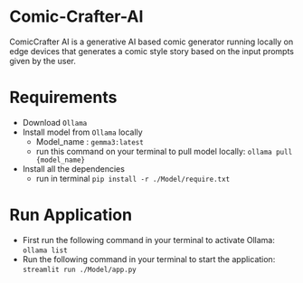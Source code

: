 # Comic-Crafter-AI
ComicCrafter AI is a generative AI based comic generator running locally on edge devices that generates a comic style story based on the input prompts given by the user.

# Requirements
- Download `Ollama`
- Install model from `Ollama` locally
  - Model_name : `gemma3:latest`
  - run this command on your terminal to pull model locally: `ollama pull {model_name}`
- Install all the dependencies
  - run in terminal `pip install -r ./Model/require.txt`

# Run Application
- First run the following command in your terminal to activate Ollama: `ollama list`
- Run the following command in your terminal to start the application: `streamlit run ./Model/app.py`
